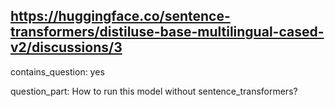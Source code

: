 ## https://huggingface.co/sentence-transformers/distiluse-base-multilingual-cased-v2/discussions/3

contains_question: yes

question_part: How to run this model without sentence_transformers?